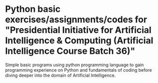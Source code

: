 # Python basic exercises/assignments/codes for "Presidential Initiative for Artificial Intelligence & Computing (Artificial Intelligence Course Batch 36)"
Simple basic programs using python programming language to gain programming experience on Python and fundamentals of coding before diving deeper into the domain of Artificial Intelligence.
